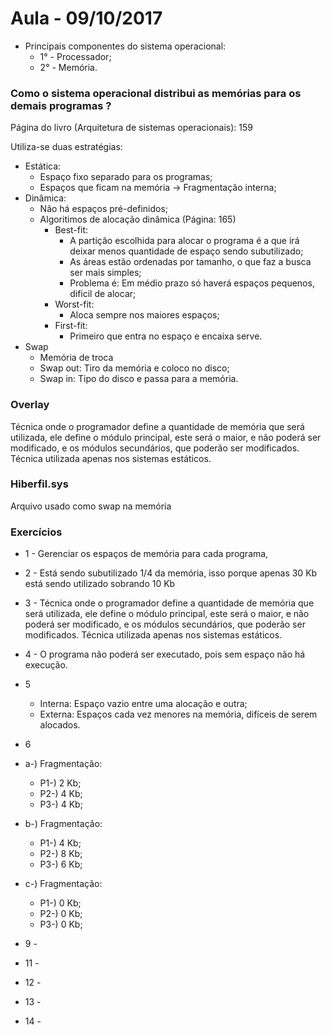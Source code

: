# Aula - 09/10/2017

* Principais componentes do sistema operacional:
    * 1° - Processador;
    * 2° - Memória.

### Como o sistema operacional distribui as memórias para os demais programas ?

Página do livro (Arquitetura de sistemas operacionais): 159

Utiliza-se duas estratégias:
* Estática:
    * Espaço fixo separado para os programas;
    * Espaços que ficam na memória -> Fragmentação interna;
* Dinâmica:
    * Não há espaços pré-definidos;
    * Algoritimos de alocação dinâmica (Página: 165)
        * Best-fit:
            * A partição escolhida para alocar o programa é a que irá deixar menos quantidade de espaço sendo subutilizado;
            * As áreas estão ordenadas por tamanho, o que faz a busca ser mais simples;
            * Problema é: Em médio prazo só haverá espaços pequenos, dificil de alocar;
        * Worst-fit:
            * Aloca sempre nos maiores espaços;
        * First-fit:
            * Primeiro que entra no espaço e encaixa serve.
* Swap
    * Memória de troca
    * Swap out: Tiro da memória e coloco no disco;
    * Swap in: Tipo do disco e passa para a memória.

### Overlay

Técnica onde o programador define a quantidade de memória que será utilizada, ele define o módulo principal, este será o maior, e não poderá ser modificado, e os módulos secundários, que poderão ser modificados.
Técnica utilizada apenas nos sistemas estáticos.

### Hiberfil.sys
Arquivo usado como swap na memória

### Exercícios

* 1 - Gerenciar os espaços de memória para cada programa, 

* 2 - Está sendo subutilizado 1/4 da memória, isso porque apenas 30 Kb está sendo utilizado sobrando 10 Kb

* 3 - Técnica onde o programador define a quantidade de memória que será utilizada, ele define      o módulo principal, este será o maior, e não poderá ser modificado, e os módulos                secundários, que poderão ser modificados. Técnica utilizada apenas nos sistemas estáticos.

* 4 - O programa não poderá ser executado, pois sem espaço não há execução.

* 5
    * Interna: Espaço vazio entre uma alocação e outra;
    * Externa: Espaços cada vez menores na memória, difíceis de serem alocados.

* 6
* a-) Fragmentação:
    * P1-) 2 Kb;
    * P2-) 4 Kb;
    * P3-) 4 Kb;
* b-) Fragmentação:
    * P1-) 4 Kb;
    * P2-) 8 Kb;
    * P3-) 6 Kb;
* c-) Fragmentação:
    * P1-) 0 Kb;
    * P2-) 0 Kb;
    * P3-) 0 Kb;

* 9 - 

* 11 - 

* 12 - 

* 13 - 

* 14 - 